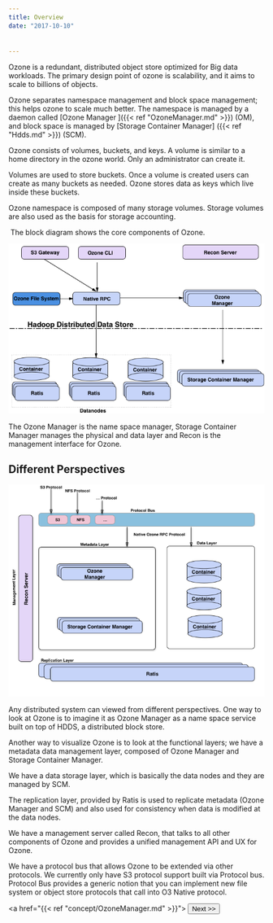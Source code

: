 ```yaml
---
title: Overview
date: "2017-10-10"


---
```


<!---
  Licensed to the Apache Software Foundation (ASF) under one or more
  contributor license agreements.  See the NOTICE file distributed with
  this work for additional information regarding copyright ownership.
  The ASF licenses this file to You under the Apache License, Version 2.0
  (the "License"); you may not use this file except in compliance with
  the License.  You may obtain a copy of the License at

      http://www.apache.org/licenses/LICENSE-2.0

  Unless required by applicable law or agreed to in writing, software
  distributed under the License is distributed on an "AS IS" BASIS,
  WITHOUT WARRANTIES OR CONDITIONS OF ANY KIND, either express or implied.
  See the License for the specific language governing permissions and
  limitations under the License.
-->

Ozone is a redundant, distributed object store optimized for Big data
workloads. The primary design point of ozone is scalability, and it aims to
scale to billions of objects.

Ozone separates namespace management and block space management; this helps
ozone to scale much better. The namespace is managed by a daemon called
[Ozone Manager ]({{< ref "OzoneManager.md" >}}) (OM),  and block space is
managed by [Storage Container Manager] ({{< ref "Hdds.md" >}}) (SCM).


Ozone consists of volumes, buckets, and keys.
A volume is similar to a home directory in the ozone world.
Only an administrator can create it.

Volumes are used to store buckets.
Once a volume is created users can create as many buckets as needed.
Ozone stores data as keys which live inside these buckets.

Ozone namespace is composed of many storage volumes.
Storage volumes are also used as the basis for storage accounting.

 The block diagram shows the core components of Ozone.

![Architecture diagram](ozoneBlockDiagram.png)

The Ozone Manager is the name space manager, Storage Container Manager
manages the physical and data layer and Recon is the management interface for
Ozone.


## Different Perspectives

![FunctionalOzone](FunctionalOzone.png)

Any distributed system can viewed from different perspectives. One way to
look at Ozone is to imagine it as Ozone Manager as a name space service built on
 top of HDDS, a distributed block store.

Another way to visualize Ozone is to look at the functional layers; we have a
 metadata data management layer, composed of Ozone Manager and Storage
 Container Manager.

We have a data storage layer, which is basically the data nodes and they are
 managed by SCM.

The replication layer, provided by Ratis is used to replicate metadata (Ozone
Manager and SCM) and also used for consistency when data is modified at the
data nodes.

We have a management server called Recon, that talks to all other components
of Ozone and provides a unified management API and UX for Ozone.

We have a protocol bus that allows Ozone to be extended via other
protocols. We currently only have S3 protocol support built via Protocol bus.
Protocol Bus provides a generic notion that you can implement new file system
 or object store protocols that call into O3 Native protocol.


<a href="{{< ref "concept/OzoneManager.md" >}}"> <button type="button"
class="btn  btn-success btn-lg">Next >></button>
